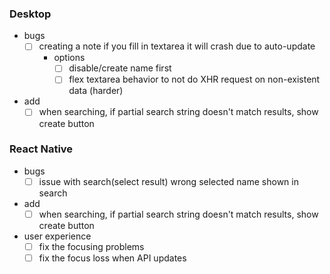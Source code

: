 ### Desktop
- bugs
    - [ ] creating a note if you fill in textarea it will crash due to auto-update
        - options
            - [ ] disable/create name first
            - [ ] flex textarea behavior to not do XHR request on non-existent data (harder)
- add
    - [ ] when searching, if partial search string doesn't match results, show create button

### React Native
- bugs
    - [ ] issue with search(select result) wrong selected name shown in search
- add
    - [ ] when searching, if partial search string doesn't match results, show create button
- user experience
    - [ ] fix the focusing problems
    - [ ] fix the focus loss when API updates